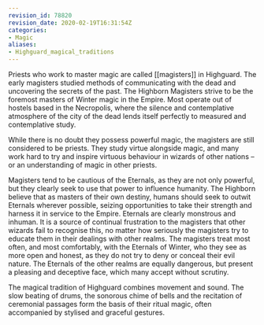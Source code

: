 ```yaml
---
revision_id: 78820
revision_date: 2020-02-19T16:31:54Z
categories:
- Magic
aliases:
- Highguard_magical_traditions
---
```



Priests who work to master magic are called [[magisters]] in Highguard. The early magisters studied methods of communicating with the dead and uncovering the secrets of the past. The Highborn Magisters strive to be the foremost masters of Winter magic in the Empire. Most operate out of hostels based in the Necropolis, where the silence and contemplative atmosphere of the city of the dead lends itself perfectly to measured and contemplative study.

While there is no doubt they possess powerful magic, the magisters are still considered to be priests. They study virtue alongside magic, and many work hard to try and inspire virtuous behaviour in wizards of other nations – or an understanding of magic in other priests.

Magisters tend to be cautious of the Eternals, as they are not only powerful, but they clearly seek to use that power to influence humanity. The Highborn believe that as masters of their own destiny, humans should seek to outwit Eternals wherever possible, seizing opportunities to take their strength and harness it in service to the Empire. Eternals are clearly monstrous and inhuman. It is a source of continual frustration to the magisters that other wizards fail to recognise this, no matter how seriously the magisters try to educate them in their dealings with other realms. The magisters treat most often, and most comfortably, with the Eternals of Winter, who they see as more open and honest, as they do not try to deny or conceal their evil nature. The Eternals of the other realms are equally dangerous, but present a pleasing and deceptive face, which many accept without scrutiny.

The magical tradition of Highguard combines movement and sound. The slow beating of drums, the sonorous chime of bells and the recitation of ceremonial passages form the basis of their ritual magic, often accompanied by stylised and graceful gestures.

